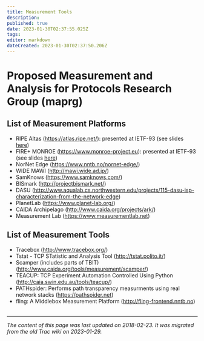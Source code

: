```yaml
---
title: Measurement Tools
description: 
published: true
date: 2023-01-30T02:37:55.025Z
tags: 
editor: markdown
dateCreated: 2023-01-30T02:37:50.206Z
---
```


# Proposed Measurement and Analysis for Protocols Research Group (maprg) 
## List of Measurement Platforms
- RIPE Altas (https://atlas.ripe.net/): presented at IETF-93 (see slides [here](http://www.ietf.org/proceedings/93/slides/slides-93-hopsrg-5.pdf))
- FIRE+ MONROE (https://www.monroe-project.eu): presented at IETF-93 (see slides [here](http://www.ietf.org/proceedings/93/slides/slides-93-hopsrg-2.pdf))
- NorNet Edge (https://www.nntb.no/nornet-edge/)
- WIDE MAWI (http://mawi.wide.ad.jp/)
- SamKnows (https://www.samknows.com/)
- BISmark (http://projectbismark.net/)
- DASU (http://www.aqualab.cs.northwestern.edu/projects/115-dasu-isp-characterization-from-the-network-edge)
- PlanetLab (https://www.planet-lab.org/)
- CAIDA Archipelago (http://www.caida.org/projects/ark/)
- Measurement Lab (https://www.measurementlab.net)
## List of Measurement Tools
- Tracebox (http://www.tracebox.org/)
- Tstat - TCP STatistic and Analysis Tool (http://tstat.polito.it/)
- Scamper (includes parts of TBIT) (http://www.caida.org/tools/measurement/scamper/)
- TEACUP: TCP Experiment Automation Controlled Using Python (http://caia.swin.edu.au/tools/teacup/)
- PATHspider: Performs path transparency measurments using real network stacks (https://pathspider.net)
- fling: A Middlebox Measurement Platform (http://fling-frontend.nntb.no)
&nbsp;
&nbsp;
&nbsp;

---

*The content of this page was last updated on 2018-02-23. It was migrated from the old Trac wiki on 2023-01-29.*